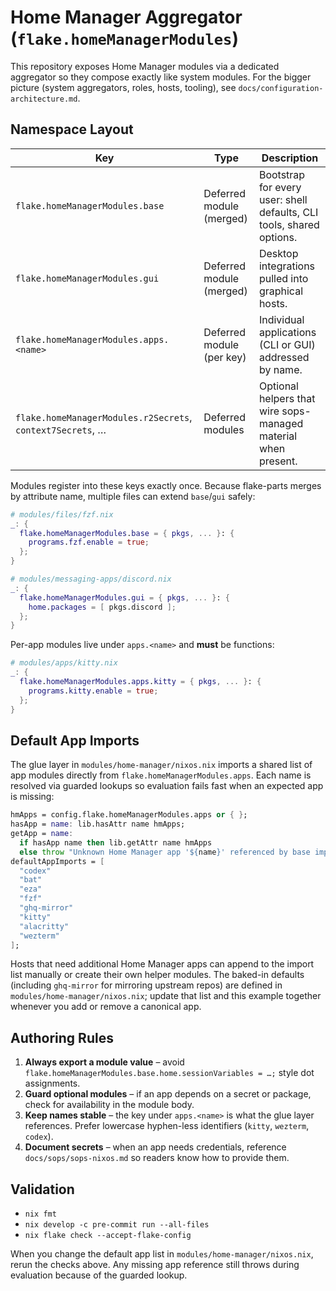 # Home Manager Aggregator (`flake.homeManagerModules`)

This repository exposes Home Manager modules via a dedicated aggregator so they compose exactly like system modules. For the bigger picture (system aggregators, roles, hosts, tooling), see `docs/configuration-architecture.md`.

## Namespace Layout

| Key                                                        | Type                      | Description                                                          |
| ---------------------------------------------------------- | ------------------------- | -------------------------------------------------------------------- |
| `flake.homeManagerModules.base`                            | Deferred module (merged)  | Bootstrap for every user: shell defaults, CLI tools, shared options. |
| `flake.homeManagerModules.gui`                             | Deferred module (merged)  | Desktop integrations pulled into graphical hosts.                    |
| `flake.homeManagerModules.apps.<name>`                     | Deferred module (per key) | Individual applications (CLI or GUI) addressed by name.              |
| `flake.homeManagerModules.r2Secrets`, `context7Secrets`, … | Deferred modules          | Optional helpers that wire sops-managed material when present.       |

Modules register into these keys exactly once. Because flake-parts merges by attribute name, multiple files can extend `base`/`gui` safely:

```nix
# modules/files/fzf.nix
_: {
  flake.homeManagerModules.base = { pkgs, ... }: {
    programs.fzf.enable = true;
  };
}

# modules/messaging-apps/discord.nix
_: {
  flake.homeManagerModules.gui = { pkgs, ... }: {
    home.packages = [ pkgs.discord ];
  };
}
```

Per-app modules live under `apps.<name>` and **must** be functions:

```nix
# modules/apps/kitty.nix
_: {
  flake.homeManagerModules.apps.kitty = { pkgs, ... }: {
    programs.kitty.enable = true;
  };
}
```

## Default App Imports

The glue layer in `modules/home-manager/nixos.nix` imports a shared list of app modules directly from `flake.homeManagerModules.apps`. Each name is resolved via guarded lookups so evaluation fails fast when an expected app is missing:

```nix
hmApps = config.flake.homeManagerModules.apps or { };
hasApp = name: lib.hasAttr name hmApps;
getApp = name:
  if hasApp name then lib.getAttr name hmApps
  else throw "Unknown Home Manager app '${name}' referenced by base imports";
defaultAppImports = [
  "codex"
  "bat"
  "eza"
  "fzf"
  "ghq-mirror"
  "kitty"
  "alacritty"
  "wezterm"
];
```

Hosts that need additional Home Manager apps can append to the import list manually or create their own helper modules. The baked-in defaults (including `ghq-mirror` for mirroring upstream repos) are defined in `modules/home-manager/nixos.nix`; update that list and this example together whenever you add or remove a canonical app.

## Authoring Rules

1. **Always export a module value** – avoid `flake.homeManagerModules.base.home.sessionVariables = …;` style dot assignments.
2. **Guard optional modules** – if an app depends on a secret or package, check for availability in the module body.
3. **Keep names stable** – the key under `apps.<name>` is what the glue layer references. Prefer lowercase hyphen-less identifiers (`kitty`, `wezterm`, `codex`).
4. **Document secrets** – when an app needs credentials, reference `docs/sops/sops-nixos.md` so readers know how to provide them.

## Validation

- `nix fmt`
- `nix develop -c pre-commit run --all-files`
- `nix flake check --accept-flake-config`

When you change the default app list in `modules/home-manager/nixos.nix`, rerun the checks above. Any missing app reference still throws during evaluation because of the guarded lookup.
